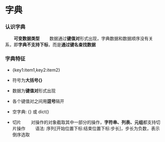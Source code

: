 # 字典
### 认识字典
&emsp;&emsp;**可变数据类型**
&emsp;&emsp;数据通过**键值对**形式出现，字典数据和数据顺序没有关系，即**字典不支持下标**，而是**通过键名查找数据**

### 字典特征
*  {key1:item1,key2:item2}
  *  符号为**大括号{}**
  *  数据为**键值对**形式出现
  *  各个键值对之间用**逗号**隔开
  *  空字典: {} 或 dict()


*  切片
&emsp;&emsp;对操作的对象截取其中一部分的操作，**字符串、列表、元组**都支持切片操作
&emsp;&emsp;语法: 序列[开始位置下标:结束位置下标:步长]，步长为负数，表示倒序选取

